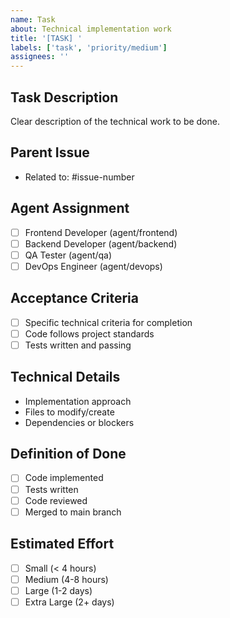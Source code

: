 ```yaml
---
name: Task
about: Technical implementation work
title: '[TASK] '
labels: ['task', 'priority/medium']
assignees: ''
---
```


## Task Description
Clear description of the technical work to be done.

## Parent Issue
- Related to: #issue-number

## Agent Assignment
- [ ] Frontend Developer (agent/frontend)
- [ ] Backend Developer (agent/backend)
- [ ] QA Tester (agent/qa)
- [ ] DevOps Engineer (agent/devops)

## Acceptance Criteria
- [ ] Specific technical criteria for completion
- [ ] Code follows project standards
- [ ] Tests written and passing

## Technical Details
- Implementation approach
- Files to modify/create
- Dependencies or blockers

## Definition of Done
- [ ] Code implemented
- [ ] Tests written
- [ ] Code reviewed
- [ ] Merged to main branch

## Estimated Effort
- [ ] Small (< 4 hours)
- [ ] Medium (4-8 hours) 
- [ ] Large (1-2 days)
- [ ] Extra Large (2+ days)